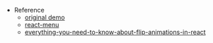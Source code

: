 - Reference
  - [original demo](https://github.com/aholachek/react-stripe-menu)
  - [react-menu](https://szhsin.github.io/react-menu)
  - [everything-you-need-to-know-about-flip-animations-in-react](https://css-tricks.com/everything-you-need-to-know-about-flip-animations-in-react/)
